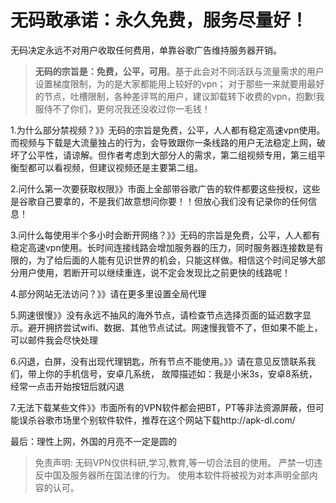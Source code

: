 # 无码敢承诺：永久免费，服务尽量好！

无码决定永远不对用户收取任何费用，单靠谷歌广告维持服务器开销。
> **无码的宗旨是：免费，公平，可用**。基于此会对不同活跃与流量需求的用户设置梯度限制，为的是大家都能用上较好的vpn；
对于那些一来就要用最好的节点，吐槽限制，各种差评骂的用户，建议卸载转下收费的vpn，抱歉!我服侍不了你们，更何况我还没收过你一毛钱！

1.为什么部分禁视频？》》无码的宗旨是免费，公平，人人都有稳定高速vpn使用。而视频与下载是大流量独占的行为，会导致跟你一条线路的用户无法稳定上网，破坏了公平性，请谅解。但作者考虑到大部分人的需求，第二组视频专用，第三组平衡型都可以看视频，但建议视频还是主要第二组。

2.问什么第一次要获取权限》》市面上全部带谷歌广告的软件都要这些授权，这些是谷歌自己要拿的，不是我们故意想问你要！！但放心我们没有记录你的任何信息！

3.问什么每使用半个多小时会断开网络？》》无码的宗旨是免费，公平，人人都有稳定高速vpn使用。长时间连接线路会增加服务器的压力，同时服务器连接数是有限的，为了给后面的人能有见识世界的机会，只能这样做。相信这个时间足够大部分用户使用，若断开可以继续重连，说不定会发现比之前更快的线路呢！

4.部分网站无法访问？》》请在更多里设置全局代理

5.网速很慢》》没有永远不抽风的海外节点，请检查节点选择页面的延迟数字显示。避开拥挤尝试wifi、数据、其他节点试试。网速慢我管不了，但如果不能上，可以邮件我会尽快处理

6.闪退，白屏，没有出现代理钥匙，所有节点不能使用。》》请在意见反馈联系我们，带上你的手机信号，安卓几系统，
故障描述如：我是小米3s，安卓8系统，经常一点击开始按钮后就闪退

7.无法下载某些文件》》市面所有的VPN软件都会把BT，PT等非法资源屏蔽，但可能误杀谷歌市场里个别软件软件，推荐在这个网站下载http://apk-dl.com/

最后：理性上网，外国的月亮不一定是圆的
> 免责声明:
无码VPN仅供科研,学习,教育,等一切合法目的使用。
严禁一切违反中国及服务器所在国法律的行为。
使用本软件将被视为对本声明全部内容的认可。
